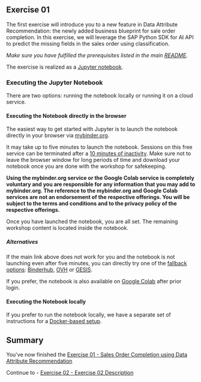 ## Exercise 01

The first exercise will introduce you to a new feature in Data Attribute Recommendation:
the newly added business blueprint for sale order completion. In this exercise, we will leverage the SAP Python SDK
for AI API to predict the missing fields in the sales order using classification.

*Make sure you have fulfilled the prerequisites listed in the main [README](/README.md).*

The exercise is realized as a [Jupyter notebook](./Sales_Order_Completion_Using_Data_Attribute_Reccomendation.ipynb).

### Executing the Jupyter Notebook

There are two options: running the notebook locally or running it on a cloud service.

#### Executing the Notebook directly in the browser

The easiest way to get started with Jupyter is to launch the
notebook directly in your browser via [mybinder.org].

[mybinder.org]: https://mybinder.org/v2/gh/SAP-samples/teched2023-AI268/main?urlpath=lab%2Ftree%2Fexercises%2Fex1%2FSales_Order_Completion_Using_Data_Attribute_Reccomendation.ipynb

It may take up to five minutes to launch the notebook. Sessions on this free service
can be terminated after a [10 minutes of inactivity]. Make sure not to leave the
browser window for long periods of time and download your notebook once you
are done with the workshop for safekeeping.

[10 minutes of inactivity]: https://mybinder.readthedocs.io/en/latest/about/about.html#how-long-will-my-binder-session-last

**Using the mybinder.org service or the Google Colab service is completely voluntary
and you are responsible for any information that you may add to mybinder.org. The
reference to the mybinder.org and Google Colab services are not an endorsement of
the respective offerings. You will be subject
to the terms and conditions and to the privacy policy of the respective offerings.**

Once you have launched the notebook, you are all set.
The remaining workshop content is located inside the notebook.

##### Alternatives

If the main link above does not work for you and the notebook is not launching
even after five minutes, you can directly try one of the
[fallback options](https://binderhub.readthedocs.io/en/stable/federation/federation.html):
[Binderhub], [OVH] or [GESIS].

[Binderhub]: https://gke.mybinder.org/v2/gh/SAP-samples/teched2023-AI268/main?urlpath=lab%2Ftree%2Fexercises%2Fex1%2FSales_Order_Completion_Using_Data_Attribute_Reccomendation.ipynb
[OVH]: https://ovh.mybinder.org/v2/gh/SAP-samples/teched2023-AI268/main?urlpath=lab%2Ftree%2Fexercises%2Fex1%2FSales_Order_Completion_Using_Data_Attribute_Reccomendation.ipynb
[GESIS]: https://notebooks.gesis.org/binder/v2/gh/SAP-samples/teched2023-AI268/main?urlpath=lab%2Ftree%2Fexercises%2Fex1%2FSales_Order_Completion_Using_Data_Attribute_Reccomendation.ipynb

If you prefer, the notebook is also available on [Google Colab] after prior login.

[Google Colab]: https://colab.research.google.com/github/SAP-samples/teched2023-AI268/blob/main/exercises/ex1/Sales_Order_Completion_Using_Data_Attribute_Reccomendation.ipynb

#### Executing the Notebook locally

If you prefer to run the notebook locally, we have a separate set of instructions
for a [Docker-based setup].

[Docker-based setup]: /exercises/ex1/docs/markdown/running_docker_locally.md


## Summary

You've now finished the [Exercise 01 - Sales Order Completion using Data Attribute Recommendation](../ex1/README.md)

Continue to - [Exercise 02 - Exercise 02 Description](../ex2/README.md)

